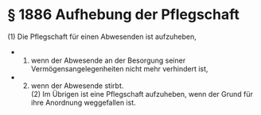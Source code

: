 # § 1886 Aufhebung der Pflegschaft
(1) Die Pflegschaft für einen Abwesenden ist aufzuheben,
* 1. wenn der Abwesende an der Besorgung seiner Vermögensangelegenheiten nicht mehr verhindert ist,
* 2. wenn der Abwesende stirbt.  
(2) Im Übrigen ist eine Pflegschaft aufzuheben, wenn der Grund für ihre Anordnung weggefallen ist.